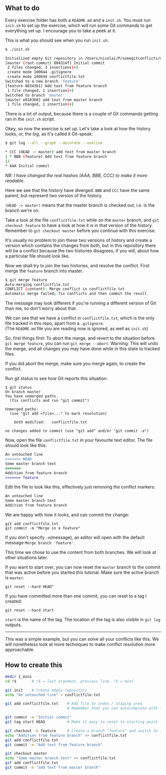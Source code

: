 ## What to do

Every exercise folder has both a `README.md` and a `init.sh`.
You must run `init.sh` to set up the exercise, which will run
some Git commands to get everything set up.
I encourage you to take a peek at it.

This is what you should see when you run `init.sh`:

```sh
$ ./init.sh

Initialized empty Git repository in /Users/nicolai/P/somegitconflicts/mini/.git/
[master (root-commit) 804314f] Initial commit
 2 files changed, 3 insertions(+)
 create mode 100644 .gitignore
 create mode 100644 conflictfile.txt
Switched to a new branch 'feature'
[feature 88343b1] Add text from feature branch
 1 file changed, 1 insertion(+)
Switched to branch 'master'
[master e010360] add text from master branch
 1 file changed, 1 insertion(+)
```

There is a lot of output, because there is a couple of Git
commands getting ran in the `init.sh` script.

Okey, so now the exercise is set up.
Let's take a look at how the history looks, or,
the *log*, as it's called it Git-speak:

```sh
$ git log --all --graph --decorate --oneline

* CCC (HEAD -> master) add text from master branch
| * BBB (feature) Add text from feature branch
|/  
* AAA Initial commit
```

*NB: I have changed the real hashes (AAA, BBB, CCC) to make it more readable.*

Here we see that the history have diverged. `BBB` and `CCC` have
the same parent, but represent two version of the history.

`(HEAD -> master)` means that the master branch is checked out, i.e.
is the branch we're on.

Take a look at the file `conflictfile.txt` while on the `master` branch,
and `git checkout feature` to have a look at how it is in that version of
the history. Remember to `git checkout master` before you continue with
this exercise.

It's usually no problem to join these two versions of history and create a
version which contains the changes from both, but in this repository there will
be a conflict because the two histories disagrees, if you will, about how a
particular file should look like.

Now we shall try to join the two histories, and resolve the conflict.
First merge the `feature` branch into master.

```sh
$ git merge feature
Auto-merging conflictfile.txt
CONFLICT (content): Merge conflict in conflictfile.txt
Automatic merge failed; fix conflicts and then commit the result.
```

The message may look different if you're running a different version
of Git than me, so don't worry about that.

We can see that we have a conflict in `conflictfile.txt`, which is
the only file tracked in this repo, apart from a `.gitignore`.  
(The `README.md` file you are reading now is ignored, as well as `init.sh`)  

So, first things first: To abort the merge, and revert to the situation
before `git merge feature`, you can run `git merge --abort`.
Warning: This will undo the merge, and all changes you may have done 
while in this state to tracked files.

If you did abort the merge, make sure you merge again, to create the
conflict.

Run git status to see how Git reports this situation:

```
$ git status
On branch master
You have unmerged paths.
  (fix conflicts and run "git commit")

Unmerged paths:
  (use "git add <file>..." to mark resolution)

	both modified:   conflictfile.txt

no changes added to commit (use "git add" and/or "git commit -a")
```

Now, open the file `conflictfile.txt` in your favourite text editor.
The file should look like this:

```diff
An untouched line
<<<<<<< HEAD
Some master branch text
=======
Addition from feature branch
>>>>>>> feature
```

Edit the file to look like this, effectively just removing the conflict
markers:

```diff
An untouched line
Some master branch text
Addition from feature branch
```

We are happy with how it looks, and can commit the change:

```
git add conflictfile.txt
git commit -m "Merge in a feature"
```

If you don't specify `-m`(message), an editor will open with the default
message `Merge branch 'feature'`.

This time we chose to use the content from both branches. We will
look at other situations later.

If you want to start over, you can now reset the `master` branch
to the commit that was active before you started this tutorial.
Make sure the active branch is `master`.

```
git reset --hard HEAD^
```

If you have committed more than one commit, you can reset to
a tag I created:

```
git reset --hard start
```

`start` is the name of the tag. The location of the tag is also
visible in `git log` outputs.

--------------------------------------------------------------------------------

This was a simple example, but you can solve all your conflicts like this.
We will nonetheless look at more techniques to make conflict resolution more
approachable.

## How to create this

```sh
mkdir 1_mini
cd !$       # !$ = last argument, previous line. !$ = mini

git init    # Create empty repository
echo "An untouched line" > conflictfile.txt

git add conflictfile.txt    # Add file to index / staging area
                            # Remember that you can autocomplete with TAB

git commit -m "Initial commit"
git tag start HEAD          # Make it easy to reset to starting point

git checkout -b feature     # Create a branch "feature" and switch to it
echo "Addition from feature branch" >> conflictfile.txt
git add conflictfile.txt
git commit -m "Add text from feature branch"

git checkout master
echo "Some master branch text" >> conflictfile.txt
git add conflictfile.txt
git commit -m "add text from master branch"
```
